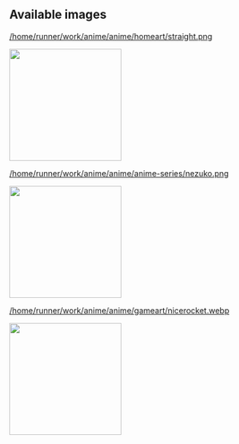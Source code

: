 ## Available images

[/home/runner/work/anime/anime/homeart/straight.png](/home/runner/work/anime/anime/homeart/straight.png)

<img src="/home/runner/work/anime/anime/homeart/straight.png" width="200" />

[/home/runner/work/anime/anime/anime-series/nezuko.png](/home/runner/work/anime/anime/anime-series/nezuko.png)

<img src="/home/runner/work/anime/anime/anime-series/nezuko.png" width="200" />

[/home/runner/work/anime/anime/gameart/nicerocket.webp](/home/runner/work/anime/anime/gameart/nicerocket.webp)

<img src="/home/runner/work/anime/anime/gameart/nicerocket.webp" width="200" />